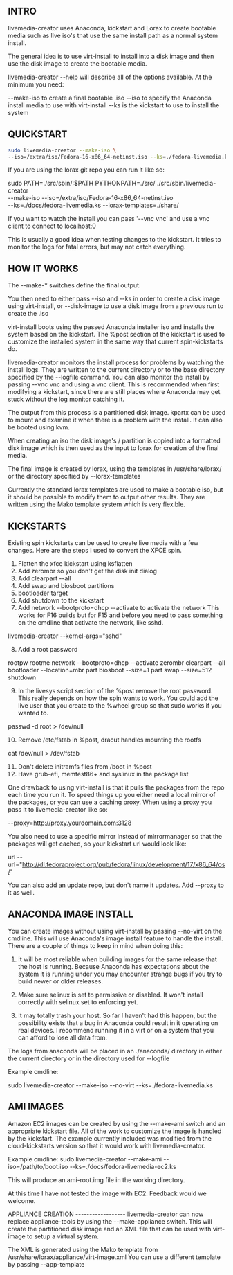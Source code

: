 INTRO
-----
livemedia-creator uses Anaconda, kickstart and Lorax to create bootable media
such as live iso's that use the same install path as a normal system install.

The general idea is to use virt-install to install into a disk image and then
use the disk image to create the bootable media.

livemedia-creator --help will describe all of the options available. At the
minimum you need:

--make-iso to create a final bootable .iso
--iso to specify the Anaconda install media to use with virt-install
--ks is the kickstart to use to install the system


QUICKSTART
----------
```bash
sudo livemedia-creator --make-iso \
--iso=/extra/iso/Fedora-16-x86_64-netinst.iso --ks=./fedora-livemedia.ks
```

If you are using the lorax git repo you can run it like so:

sudo PATH=./src/sbin/:$PATH PYTHONPATH=./src/ ./src/sbin/livemedia-creator \
--make-iso --iso=/extra/iso/Fedora-16-x86_64-netinst.iso \
--ks=./docs/fedora-livemedia.ks --lorax-templates=./share/

If you want to watch the install you can pass '--vnc vnc' and use a vnc
client to connect to localhost:0

This is usually a good idea when testing changes to the kickstart. It tries
to monitor the logs for fatal errors, but may not catch everything.


HOW IT WORKS
------------
The --make-* switches define the final output.

You then need to either pass --iso and --ks in order to create a disk image
using virt-install, or --disk-image to use a disk image from a previous run
to create the .iso

virt-install boots using the passed Anaconda installer iso and installs the
system based on the kickstart. The %post section of the kickstart is used to
customize the installed system in the same way that current spin-kickstarts
do.

livemedia-creator monitors the install process for problems by watching the
install logs. They are written to the current directory or to the base
directory specified by the --logfile command. You can also monitor the install
by passing --vnc vnc and using a vnc client. This is recommended when first
modifying a kickstart, since there are still places where Anaconda may get
stuck without the log monitor catching it.

The output from this process is a partitioned disk image. kpartx can be used
to mount and examine it when there is a problem with the install. It can also
be booted using kvm.

When creating an iso the disk image's / partition is copied into a formatted
disk image which is then used as the input to lorax for creation of the final
media.

The final image is created by lorax, using the templates in /usr/share/lorax/
or the directory specified by --lorax-templates

Currently the standard lorax templates are used to make a bootable iso, but
it should be possible to modify them to output other results. They are
written using the Mako template system which is very flexible.


KICKSTARTS
----------
Existing spin kickstarts can be used to create live media with a few changes.
Here are the steps I used to convert the XFCE spin.

1. Flatten the xfce kickstart using ksflatten
2. Add zerombr so you don't get the disk init dialog
3. Add clearpart --all
4. Add swap and biosboot partitions
5. bootloader target
6. Add shutdown to the kickstart
7. Add network --bootproto=dhcp --activate to activate the network
   This works for F16 builds but for F15 and before you need to pass
   something on the cmdline that activate the network, like sshd.

livemedia-creator --kernel-args="sshd"

8. Add a root password

rootpw rootme
network --bootproto=dhcp --activate
zerombr
clearpart --all
bootloader --location=mbr
part biosboot --size=1
part swap --size=512
shutdown

9. In the livesys script section of the %post remove the root password. This
   really depends on how the spin wants to work. You could add the live user
   that you create to the %wheel group so that sudo works if you wanted to.

passwd -d root > /dev/null

10. Remove /etc/fstab in %post, dracut handles mounting the rootfs

cat /dev/null > /dev/fstab

11. Don't delete initramfs files from /boot in %post
12. Have grub-efi, memtest86+ and syslinux in the package list

One drawback to using virt-install is that it pulls the packages from
the repo each time you run it. To speed things up you either need a local
mirror of the packages, or you can use a caching proxy. When using a proxy
you pass it to livemedia-creator like so:

--proxy=http://proxy.yourdomain.com:3128

You also need to use a specific mirror instead of mirrormanager so that the
packages will get cached, so your kickstart url would look like:

url --url="http://dl.fedoraproject.org/pub/fedora/linux/development/17/x86_64/os/"

You can also add an update repo, but don't name it updates. Add --proxy to
it as well.


ANACONDA IMAGE INSTALL
----------------------
You can create images without using virt-install by passing --no-virt on the
cmdline. This will use Anaconda's image install feature to handle the install.
There are a couple of things to keep in mind when doing this:

1. It will be most reliable when building images for the same release that the
   host is running. Because Anaconda has expectations about the system it is
   running under you may encounter strange bugs if you try to build newer or
   older releases.

2. Make sure selinux is set to permissive or disabled. It won't install
   correctly with selinux set to enforcing yet.

3. It may totally trash your host. So far I haven't had this happen, but the
   possibility exists that a bug in Anaconda could result in it operating on
   real devices. I recommend running it in a virt or on a system that you can
   afford to lose all data from.

The logs from anaconda will be placed in an ./anaconda/ directory in either
the current directory or in the directory used for --logfile

Example cmdline:

sudo livemedia-creator --make-iso --no-virt --ks=./fedora-livemedia.ks


AMI IMAGES
----------
Amazon EC2 images can be created by using the --make-ami switch and an appropriate
kickstart file. All of the work to customize the image is handled by the kickstart.
The example currently included was modified from the cloud-kickstarts version so
that it would work with livemedia-creator.

Example cmdline:
sudo livemedia-creator --make-ami --iso=/path/to/boot.iso --ks=./docs/fedora-livemedia-ec2.ks

This will produce an ami-root.img file in the working directory.

At this time I have not tested the image with EC2. Feedback would we welcome.


APPLIANCE CREATION ------------------ livemedia-creator can now replace
appliance-tools by using the --make-appliance switch. This will create the
partitioned disk image and an XML file that can be used with virt-image to
setup a virtual system.

The XML is generated using the Mako template from
/usr/share/lorax/appliance/virt-image.xml You can use a different template by
passing --app-template <template path>

Documentation on the Mako template system can be found here:
http://docs.makotemplates.org/en/latest/index.html

The name of the final output XML is appliance.xml, this can be changed with
--app-file <file path>

The following variables are passed to the template:
disks           A list of disk_info about each disk.
                Each entry has the following attributes:
    name           base name of the disk image file
    format         "raw"
    checksum_type  "sha256"
    checksum       sha256 checksum of the disk image
name            Name of appliance, from --app-name argument
arch            Architecture
memory          Memory in KB (from --ram)
vcpus           from --vcpus
networks        list of networks from the kickstart or []
title           from --title
project         from --project
releasever      from --releasever


DEBUGGING PROBLEMS
------------------
Cleaning up an aborted (ctrl-c) virt-install run (as root):
virsh list to show the name of the virt
virsh destroy <name>
virsh undefine <name>
umount /tmp/tmpXXXX
rm -rf /tmp/tmpXXXX
rm /tmp/diskXXXXX

The logs from the virt-install run are stored in virt-install.log,
logs from livemedia-creator are in livemedia.log and program.log

You can add --image-only to skip the .iso creation and examine the resulting
disk image. Or you can pass --keep-image to keep it around after lorax is
run.

Cleaning up aborted --no-virt installs can sometimes be accomplished by running
the anaconda-cleanup script.


HACKING
-------
Development on this will take place as part of the lorax project, and on the
anaconda-devel-list mailing list.

Feedback, enhancements and bugs are welcome.
You can use http://bugzilla.redhat.com to report bugs.

